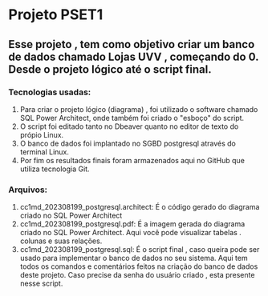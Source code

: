 # Projeto PSET1
## Esse projeto , tem como objetivo criar um banco de dados chamado Lojas UVV , começando do 0. Desde o projeto lógico até o script final.
### **Tecnologias usadas:**
1. Para criar o projeto lógico (diagrama) , foi utilizado o software chamado SQL Power Architect, onde também foi criado o "esboço" do script.
2. O script foi editado tanto no Dbeaver quanto no editor de texto do própio Linux.
3. O banco de dados foi implantado no SGBD postgresql através do terminal Linux.
4. Por fim os resultados finais foram armazenados aqui no GitHub que utiliza tecnologia Git.

### **Arquivos:**
1. cc1md_202308199_postgresql.architect: É o código gerado do diagrama criado no SQL Power Architect
2. cc1md_202308199_postgresql.pdf: É a imagem gerada do diagrama criado no SQL Power Architect. Aqui você pode visualizar tabelas . colunas e suas relações.
3. cc1md_202308199_postgresql.sql: É o script final , caso queira pode ser usado para implementar o banco de dados no seu sistema. Aqui tem todos os comandos e comentários feitos na criação do banco de dados deste projeto. Caso precise da senha do usuário criado , esta presente nesse script.



